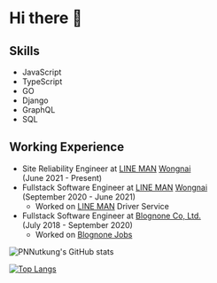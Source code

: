 # Hi there 👋

## Skills

- JavaScript
- TypeScript
- GO
- Django
- GraphQL
- SQL

## Working Experience

- Site Reliability Engineer at [LINE MAN](https://lineman.line.me/) [Wongnai](https://wongnai.com/)  
  (June 2021 - Present)
- Fullstack Software Engineer at [LINE MAN](https://lineman.line.me/) [Wongnai](https://wongnai.com/)  
  (September 2020 - June 2021)
  - Worked on [LINE MAN](https://lineman.line.me/) Driver Service
- Fullstack Software Engineer at [Blognone Co, Ltd.](https://www.blognone.com/)  
  (July 2018 - September 2020)
  - Worked on [Blognone Jobs](https://jobs.blognone.com/)

![PNNutkung's GitHub stats](https://github-readme-stats.vercel.app/api?username=pnnutkung&show_icons=true&theme=merko&count_private=true)

[![Top Langs](https://github-readme-stats.vercel.app/api/top-langs/?username=pnnutkung&layout=compact&theme=dark&count_private=true)](https://github.com/anuraghazra/github-readme-stats)
